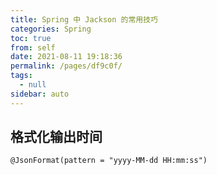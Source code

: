 ```yaml
---
title: Spring 中 Jackson 的常用技巧
categories: Spring
toc: true
from: self
date: 2021-08-11 19:18:36
permalink: /pages/df9c0f/
tags: 
  - null
sidebar: auto
---
```


## 格式化输出时间

```
@JsonFormat(pattern = "yyyy-MM-dd HH:mm:ss")
```
